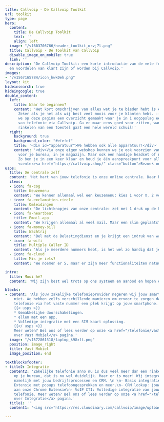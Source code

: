 ```yaml
---
title: Callvoip - De Callvoip Toolkit
url: toolkit
type: page
hero:
  content:
    title: De Callvoip Toolkit
    text: ''
    align: left
  image: "/v1603706766/header_toolkit_orvj7l.png"
  title: Callvoip - De Toolkit van Callvoip
  disable_image_on_mobile: true
  link: ''
description: 'De Callvoip Toolkit: een korte introductie van de vele functionaliteiten
  en voordelen van klant zijn of worden bij Callvoip.'
images:
- "/v1567165784/icon_hwk0eh.png"
layout: kit
hideinsearch: true
hideingoogle: true
double_content:
  left:
    title: Waar te beginnen?
    content: 'Het kort omschrijven van alles wat je te bieden hebt is een uitdaging.
      Zeker als je net als wij best veel moois voor je klanten hebt. :-) Daarom hebben
      we op deze pagina een overzicht gemaakt waar je in 1 oogopslag een beeld krijgt
      van telefonie via Callvoip. Ga er maar eens goed voor zitten, want achter het
      rinkelen van een toestel gaat een hele wereld schuil!'
  right:
    background: true
    background_color: "#efefef"
    title: '<div id="apparatuur">We hebben ook alle apparatuur!</div>'
    content: '<div>Via onze eigen webshop kunnen we je ook voorzien van een toestel
      voor je bureau, in je magazijn. Maar ook een handige headset of netwerkapparatuur.
      Zo ben je in een keer klaar en houd je één aanspreekpunt voor alles!<br><br>
      <center><a href="https://callvoip.shop/" class="button">Bezoek onze webshop</a></div></center>'
usps:
  title: De centrale zelf
  content: 'Het hart van jouw telefonie is onze online centrale. Daar bepaal je wat er gebeurt als iemand jouw nummer(s) belt. Bij wie er hoelang iets rinkelt, wie er een mailtje krijgt, wanneer je überhaupt bereikbaar bent, noem het maar op. We lichten een paar veelgebruikte functionaliteiten eruit. Het kan zijn dat jouw keuzes hierin anders waren. Bij het inrichten van jouw eigen routes helpen we je uiteraard!'
  items:
  - icon: fa-cog
    title: Keuzemenu
    content: 'We kennen allemaal wel een keuzemenu: kies 1 voor X, 2 voor Y etc. Hebben wij natuurlijk ook. En het inrichten ervan is al even makkelijk en flexibel als de rest van onze centrale.<br><br><a href="/telefonie/functionaliteiten/keuzemenu-ivr/" class="button">Lees meer</a>'
  - icon: fa-exclamation-circle
    title: Omleidingen
    content: 'De lichtknopjes van onze centrale: zet met 1 druk op de knop een afslag in jouw belroute aan of weer uit. Bijvoorbeeld een doorschakeling naar je mobiel. Of een storingsbandje.<br><br><a href="/telefonie/functionaliteiten/omleiding-flow-control/" class="button">Lees meer</a>'
  - icon: fa-heartbeat
    title: Email-app
    content: 'We krijgen allemaal al veel mail. Maar een slim geplaatste e-mail app in jouw belroute kan erg handig zijn. Je ontvangt een korte melding met tijdstip van het telefoontje, het gebelde nummer en het nummer van de beller. Handig als je even terug wilt bellen bijvoorbeeld.<br><br><a href="/telefonie/functionaliteiten/e-mail/" class="button">Lees meer</a>'
  - icon: fa-money-bill
    title: Wachtrij
    content: 'Bel met de Belastingdienst en je krijgt een indruk van wat een wachtrij is: je hangt in de wacht, muziekje erbij, en hoort af en toe dat je de zoveelste wachtende bent.<br><br><a href="/telefonie/functionaliteiten/wachtrij/" class="button">Lees meer</a>'
  - icon: fa-wifi
    title: Multiple Caller ID
    content: 'Als je meerdere nummers hebt, is het wel zo handig dat je gemakkelijk kunt wisselen met welk nummer je uit belt. Dat kan, en wij noemen het Multiple Caller ID<br><br><a href="/telefonie/functionaliteiten/keuze-uitgaand-nummer/" class="button">Lees meer</a>'
  - icon: fa-cloud
    title: Mis je iets?
    content: 'We noemen er 5, maar er zijn meer functionaliteiten natuurlijk. We bellen je om samen jouw eigen centrale in te richten, zodat je een vliegende start kunt maken. Weten wat er nog meer mogelijk is? Kijk eens op onze overzichtspagina van alle kunstjes die onze centrale kent.<br><br><a href="/telefonie/functionaliteiten/" class="button">Lees meer</a>'

intro:
  title: Mooi hè?
  content: 'Wij zijn best wel trots op ons systeem en aanbod en hopen dan ook dat je bij het zien van deze pagina denkt: "Tjonge, dit wil ik ook!". Dat kan natuurlijk allemaal en we vertellen je er graag meer over. <br><br><a href="tel:0508200000" class="button">Bel ons!</a>'

blocks:
- content: 'Als jouw zakelijke telefonieprovider negeren wij jouw smartphone natuurlijk
    niet. We hebben zelfs verschillende manieren om ervoor te zorgen dat jouw zakelijke
    telefonie via het vaste nummer een plek krijgt op jouw smartphone. 
    {{< usps >}}  
    * Gemakkelijke doorschakelingen.
    * ellen met een app.
    * Volledige integratie met een SIM kaart oplossing.
    {{</ usps >}}
    Meer weten? Bel ons of lees verder op onze <a href="/telefonie/vastmobiel/">Alles
    over Vast Mobiel</a> pagina.'
  image: "/v1572861318/laptop_k98xlt.png"
  position: image_right
  title: Vast Mobiel
  image_position: end
  
textblocksfooter:
- title2: Integratie
  content2: 'Zakelijke telefonie anno nu is dus veel meer dan een rinkelend toestel
    op je bureau, dat is nu wel duidelijk. Maar er is meer! Wij integreren telefonie
    namelijk met jouw bedrijfsprocessen en CRM. \n \n- Basis integratie: gratis Chrome
    Extensie met popups telefoongesprekken en meer.\n- CRM lookup: jouw CRM gekoppeld
    aan onze Chrome Extensie\n- VoIP CTI: Volledige integratie van jouw PC met de
    telefonie. Meer weten? Bel ons of lees verder op onze <a href="/telefonie/integratie/">Alles
    over Integratie</a> pagina.'
  title1: ''
  content1: '<img src="https://res.cloudinary.com/callvoip/image/upload/v1592571848/clicktodial-vegrootglas_omhsqy.png">'

---
```

